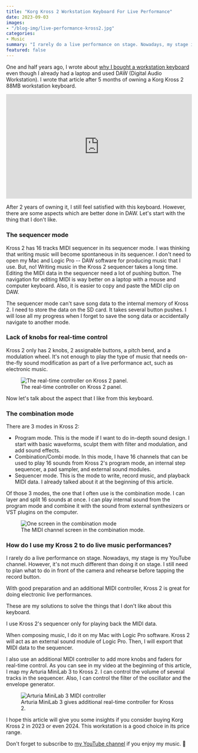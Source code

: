 ```yaml
---
title: "Korg Kross 2 Workstation Keyboard For Live Performance"
date: 2023-09-03
images:
- "/blog-img/live-performance-kross2.jpg"
categories:
- Music
summary: "I rarely do a live performance on stage. Nowadays, my stage is my YouTube channel. Here's my setup with Korg Kross 2."
featured: false
---
```


One and half years ago, I wrote about <a href="https://www.asepbagja.com/music/why-i-use-keyboard-workstation/" target="_blank">why I bought a workstation keyboard</a> even though I already had a laptop and used DAW (Digital Audio Workstation). I wrote that article after 5 months of owning a Korg Kross 2 88MB workstation keyboard.

<div style="position: relative; padding-bottom: 56.25%; height: 0; overflow: hidden; max-width: 100%;">
  <iframe src="https://www.youtube.com/embed/ZxNxCjr2iRg" style="position: absolute; top: 0; left: 0; width: 100%; height: 100%;" frameborder="0" allow="accelerometer; autoplay; clipboard-write; encrypted-media; gyroscope; picture-in-picture; web-share" allowfullscreen title="Asep Bagja's live music performance"></iframe>
</div>

After 2 years of owning it, I still feel satisfied with this keyboard. However, there are some aspects which are better done in DAW. Let's start with the thing that I don't like.

### The sequencer mode

Kross 2 has 16 tracks MIDI sequencer in its sequencer mode. I was thinking that writing music will become spontaneous in its sequencer. I don't need to open my Mac and Logic Pro -- DAW software for producing music that I use. But, no! Writing music in the Kross 2 sequencer takes a long time. Editing the MIDI data in the sequencer need a lot of pushing button. The navigation for editing MIDI is way better on a laptop with a mouse and computer keyboard. Also, it is easier to copy and paste the MIDI clip on DAW.

The sequencer mode can't save song data to the internal memory of Kross 2. I need to store the data on the SD card. It takes several button pushes. I will lose all my progress when I forget to save the song data or accidentally navigate to another mode.

### Lack of knobs for real-time control

Kross 2 only has 2 knobs, 2 assignable buttons, a pitch bend, and a modulation wheel. It's not enough to play the type of music that needs on-the-fly sound modification as part of a live performance act, such as electronic music.

<div class="text-center">
<figure class="figure">
<img src="https://www.asepbagja.com/blog-img/kross-knob.jpg" class="figure-img img-fluid" alt="The real-time controller on Kross 2 panel." />
<figcaption class="figure-caption text-center">The real-time controller on Kross 2 panel.</figcaption>
</figure>
</div>

Now let's talk about the aspect that I like from this keyboard.

### The combination mode

There are 3 modes in Kross 2:
- Program mode. This is the mode if I want to do in-depth sound design. I start with basic waveforms, sculpt them with filter and modulation, and add sound effects.
- Combination/Combi mode. In this mode, I have 16 channels that can be used to play 16 sounds from Kross 2's program mode, an internal step sequencer, a pad sampler, and external sound modules.
- Sequencer mode. This is the mode to write, record music, and playback MIDI data. I already talked about it at the beginning of this article.

Of those 3 modes, the one that I often use is the combination mode. I can layer and split 16 sounds at once. I can play internal sound from the program mode and combine it with the sound from external synthesizers or VST plugins on the computer.

<div class="text-center">
<figure class="figure">
<img src="https://www.asepbagja.com/blog-img/kross-combi-mode.jpg" class="figure-img img-fluid" alt="One screen in the combination mode" />
<figcaption class="figure-caption text-center">The MIDI channel screen in the combination mode.</figcaption>
</figure>
</div>

### How do I use my Kross 2 to do live music performances?

I rarely do a live performance on stage. Nowadays, my stage is my YouTube channel. However, it's not much different than doing it on stage. I still need to plan what to do in front of the camera and rehearse before tapping the record button.

With good preparation and an additional MIDI controller, Kross 2 is great for doing electronic live performances.

These are my solutions to solve the things that I don't like about this keyboard.

I use Kross 2's sequencer only for playing back the MIDI data.

When composing music, I do it on my Mac with Logic Pro software. Kross 2 will act as an external sound module of Logic Pro. Then, I will export that MIDI data to the sequencer.

I also use an additional MIDI controller to add more knobs and faders for real-time control. As you can see in my video at the beginning of this article, I map my Arturia MiniLab 3 to Kross 2. I can control the volume of several tracks in the sequencer. Also, I can control the filter of the oscillator and the envelope generator.

<div class="text-center">
<figure class="figure">
<img src="https://www.asepbagja.com/blog-img/arturia-minilab-3.jpg" class="figure-img img-fluid" alt="Arturia MiniLab 3 MIDI controller" />
<figcaption class="figure-caption text-center">Arturia MiniLab 3 gives additional real-time controller for Kross 2.</figcaption>
</figure>
</div>

I hope this article will give you some insights if you consider buying Korg Kross 2 in 2023 or even 2024. This workstation is a good choice in its price range.

Don't forget to subscribe to <a href="https://www.youtube.com/@bepitulaz">my YouTube channel</a> if you enjoy my music. 🙂